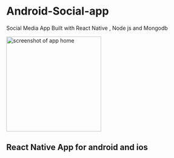 # Android-Social-app
Social Media App Built with React Native , Node js and Mongodb 


<img src="https://i.ibb.co/4ZkzgZq/gif.gif" alt="screenshot of app home" width="250"/>



## React Native App for android and ios 
